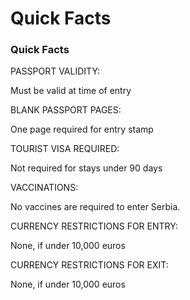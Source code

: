 # Quick Facts

### Quick Facts

PASSPORT VALIDITY:

Must be valid at time of entry

BLANK PASSPORT PAGES:

One page required for entry stamp

TOURIST VISA REQUIRED:

Not required for stays under 90 days

VACCINATIONS:

No vaccines are required to enter Serbia.

CURRENCY RESTRICTIONS FOR ENTRY:

None, if under 10,000 euros

CURRENCY RESTRICTIONS FOR EXIT:

None, if under 10,000 euros